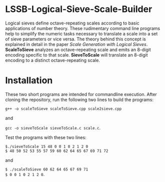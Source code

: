 # LSSB-Logical-Sieve-Scale-Builder
Logical sieves define octave-repeating scales according to basic applications of number theory. These rudimentary command line programs help to simplify the numeric tasks necessary to translate a scale into a set of sieve parameters or vice versa. The theory behind this concept is explained in detail in the paper *Scale Generation with Logical Sieves*. **ScaleToSieve** analyzes an octave-repeating scale and emits an 8-digit encoding specific to that scale. **SieveToScale** will translate an 8-digit encoding to a distinct octave-repeating scale.

# Installation
These two short programs are intended for commandline execution. After cloning the repository, run the following two lines to build the programs:

`g++ -o scaleToSieve scaleToSieve.cpp scale2sieve.cpp`

and   

`gcc -o sieveToScale sieveToScale.c scale.c`.

Test the programs with these two lines:   

`$./sieveToScale 15 48 0 0 1 0 2 1 2 0`   
`$ 48 50 52 53 55 57 59 60 62 64 65 67 69 71 72`   

and   

`$ ./scaleToSieve 60 62 64 65 67 69 71`   
`$ 0 0 1 0 2 1 2 0`.   
